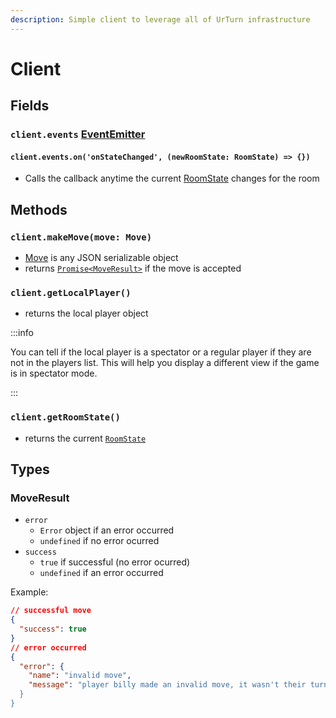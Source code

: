 ```yaml
---
description: Simple client to leverage all of UrTurn infrastructure
---
```


# Client

## Fields

### `client.events` [**EventEmitter**](https://nodejs.org/api/events.html#class-eventemitter)

#### `client.events.on('onStateChanged', (newRoomState: RoomState) => {})`

- Calls the callback anytime the current [RoomState](/docs/API/backend#roomstate) changes for the room

## Methods

### `client.makeMove(move: Move)`

- [Move](/docs/API/backend#move) is any JSON serializable object
- returns [`Promise<MoveResult>`](#moveresult) if the move is accepted

### `client.getLocalPlayer()`

- returns the local player object

:::info

You can tell if the local player is a spectator or a regular player if they are not in the players list. This will help you display a different view if the game is in spectator mode.

:::

### `client.getRoomState()`

- returns the current [`RoomState`](/docs/API/backend#roomstate)

## Types

### MoveResult

- `error`
  - `Error` object if an error occurred
  - `undefined` if no error ocurred
- `success`
  - `true` if successful (no error ocurred)
  - `undefined` if an error occurred

Example:

```json
// successful move
{
  "success": true
}
// error occurred
{
  "error": {
    "name": "invalid move",
    "message": "player billy made an invalid move, it wasn't their turn
  }
}
```
